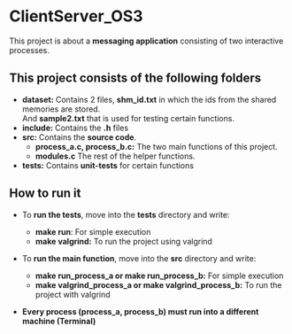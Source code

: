 # ClientServer_OS3

This project is about a __messaging application__ consisting of two interactive processes.  

## This project consists of the following folders

- __dataset:__ Contains 2 files, __shm_id.txt__ in which the ids from the shared memories are stored.  
    Αnd __sample2.txt__ that is used for testing certain functions.
- __include:__ Contains the __.h__ files
- __src:__ Contains the __source code__.
  - __process_a.c, process_b.c:__  The two main functions of this project.
  - __modules.c__ The rest of the helper functions.  
- __tests:__ Contains __unit-tests__ for certain functions

## How to run it

- To __run the tests__, move into the __tests__ directory and write:
  - __make run__: For simple execution
  - __make valgrind:__ To run the project using valgrind


- To __run the main function__, move into the __src__ directory and write:
  - __make run_process_a or make run_process_b:__ For simple execution
  - __make valgrind_process_a or make valgrind_process_b:__ To run the project with valgrind  

- **Every process (process_a, process_b) must run into a different machine (Terminal)**
